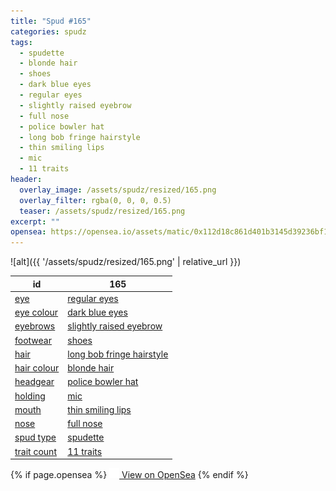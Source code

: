 ```yaml
---
title: "Spud #165"
categories: spudz
tags:
  - spudette
  - blonde hair
  - shoes
  - dark blue eyes
  - regular eyes
  - slightly raised eyebrow
  - full nose
  - police bowler hat
  - long bob fringe hairstyle
  - thin smiling lips
  - mic
  - 11 traits
header:
  overlay_image: /assets/spudz/resized/165.png
  overlay_filter: rgba(0, 0, 0, 0.5)
  teaser: /assets/spudz/resized/165.png
excerpt: ""
opensea: https://opensea.io/assets/matic/0x112d18c861d401b3145d39236bf149f01e18beed/165
---
```

![alt]({{ '/assets/spudz/resized/165.png' | relative_url }})

| id | 165 |
|-|-|
| <a href="/traits/eye/#trait-type">eye</a> | <a href="/traits/eye/regular-eyes/1/#trait">regular eyes</a> |
| <a href="/traits/eye-colour/#trait-type">eye colour</a> | <a href="/traits/eye-colour/dark-blue-eyes/1/#trait">dark blue eyes</a> |
| <a href="/traits/eyebrows/#trait-type">eyebrows</a> | <a href="/traits/eyebrows/slightly-raised-eyebrow/1/#trait">slightly raised eyebrow</a> |
| <a href="/traits/footwear/#trait-type">footwear</a> | <a href="/traits/footwear/shoes/1/#trait">shoes</a> |
| <a href="/traits/hair/#trait-type">hair</a> | <a href="/traits/hair/long-bob-fringe-hairstyle/1/#trait">long bob fringe hairstyle</a> |
| <a href="/traits/hair-colour/#trait-type">hair colour</a> | <a href="/traits/hair-colour/blonde-hair/1/#trait">blonde hair</a> |
| <a href="/traits/headgear/#trait-type">headgear</a> | <a href="/traits/headgear/police-bowler-hat/1/#trait">police bowler hat</a> |
| <a href="/traits/holding/#trait-type">holding</a> | <a href="/traits/holding/mic/1/#trait">mic</a> |
| <a href="/traits/mouth/#trait-type">mouth</a> | <a href="/traits/mouth/thin-smiling-lips/1/#trait">thin smiling lips</a> |
| <a href="/traits/nose/#trait-type">nose</a> | <a href="/traits/nose/full-nose/1/#trait">full nose</a> |
| <a href="/traits/spud-type/#trait-type">spud type</a> | <a href="/traits/spud-type/spudette/1/#trait">spudette</a> |
| <a href="/traits/trait-count/#trait-type">trait count</a> | <a href="/traits/trait-count/11-traits/1/#trait">11 traits</a> |

{% if page.opensea %}
<a href="{{page.opensea}}" class="btn btn--info" onclick="window.open(this.href, '_blank'); return false;"><img src="/assets/images/opensea.svg" width="16px"><span>  View on OpenSea</span></a>
{% endif %}
